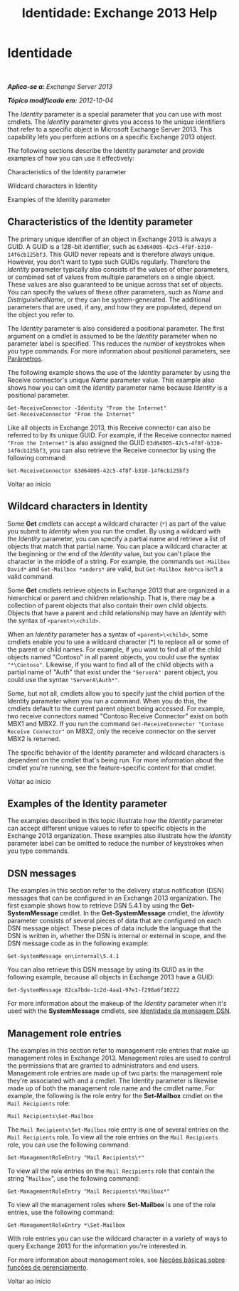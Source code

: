 ﻿---
title: 'Identidade: Exchange 2013 Help'
TOCTitle: Identidade
ms:assetid: e90fae91-37e7-4fdc-9170-44f0dc965c66
ms:mtpsurl: https://technet.microsoft.com/pt-br/library/Bb125042(v=EXCHG.150)
ms:contentKeyID: 50486923
ms.date: 03/28/2018
mtps_version: v=EXCHG.150
ms.translationtype: HT
---

# Identidade

 

_**Aplica-se a:** Exchange Server 2013_

_**Tópico modificado em:** 2012-10-04_

The *Identity* parameter is a special parameter that you can use with most cmdlets. The *Identity* parameter gives you access to the unique identifiers that refer to a specific object in Microsoft Exchange Server 2013. This capability lets you perform actions on a specific Exchange 2013 object.

The following sections describe the Identity parameter and provide examples of how you can use it effectively:

Characteristics of the Identity parameter

Wildcard characters in Identity

Examples of the Identity parameter

## Characteristics of the Identity parameter

The primary unique identifier of an object in Exchange 2013 is always a GUID. A GUID is a 128-bit identifier, such as `63d64005-42c5-4f8f-b310-14f6cb125bf3`. This GUID never repeats and is therefore always unique. However, you don't want to type such GUIDs regularly. Therefore the *Identity* parameter typically also consists of the values of other parameters, or combined set of values from multiple parameters on a single object. These values are also guaranteed to be unique across that set of objects. You can specify the values of these other parameters, such as *Name* and *DistriguishedName*, or they can be system-generated. The additional parameters that are used, if any, and how they are populated, depend on the object you refer to.

The *Identity* parameter is also considered a positional parameter. The first argument on a cmdlet is assumed to be the *Identity* parameter when no parameter label is specified. This reduces the number of keystrokes when you type commands. For more information about positional parameters, see [Parâmetros](https://technet.microsoft.com/pt-br/library/bb124388\(v=exchg.150\)).

The following example shows the use of the *Identity* parameter by using the Receive connector's unique *Name* parameter value. This example also shows how you can omit the *Identity* parameter name because *Identity* is a positional parameter.

    Get-ReceiveConnector -Identity "From the Internet"
    Get-ReceiveConnector "From the Internet"

Like all objects in Exchange 2013, this Receive connector can also be referred to by its unique GUID. For example, if the Receive connector named `"From the Internet"` is also assigned the GUID `63d64005-42c5-4f8f-b310-14f6cb125bf3`, you can also retrieve the Receive connector by using the following command:

    Get-ReceiveConnector 63d64005-42c5-4f8f-b310-14f6cb125bf3

Voltar ao início

## Wildcard characters in Identity

Some **Get** cmdlets can accept a wildcard character (`*`) as part of the value you submit to *Identity* when you run the cmdlet. By using a wildcard with the *Identity* parameter, you can specify a partial name and retrieve a list of objects that match that partial name. You can place a wildcard character at the beginning or the end of the *Identity* value, but you can't place the character in the middle of a string. For example, the commands `Get-Mailbox David*` and `Get-Mailbox *anders*` are valid, but `Get-Mailbox Reb*ca` isn't a valid command.

Some **Get** cmdlets retrieve objects in Exchange 2013 that are organized in a hierarchical or parent and children relationship. That is, there may be a collection of parent objects that also contain their own child objects. Objects that have a parent and child relationship may have an *Identity* with the syntax of `<parent>\<child>`.

When an *Identity* parameter has a syntax of `<parent>\<child>`, some cmdlets enable you to use a wildcard character (\*) to replace all or some of the parent or child names. For example, if you want to find all of the child objects named "Contoso" in all parent objects, you could use the syntax `"*\Contoso"`. Likewise, if you want to find all of the child objects with a partial name of "Auth" that exist under the `"ServerA" `parent object, you could use the syntax `"ServerA\Auth*"`.

Some, but not all, cmdlets allow you to specify just the child portion of the Identity parameter when you run a command. When you do this, the cmdlets default to the current parent object being accessed. For example, two receive connectors named "Contoso Receive Connector" exist on both MBX1 and MBX2. If you run the command `Get-ReceiveConnector "Contoso Receive Connector"` on MBX2, only the receive connector on the server MBX2 is returned.

The specific behavior of the Identity parameter and wildcard characters is dependent on the cmdlet that's being run. For more information about the cmdlet you're running, see the feature-specific content for that cmdlet.

Voltar ao início

## Examples of the Identity parameter

The examples described in this topic illustrate how the *Identity* parameter can accept different unique values to refer to specific objects in the Exchange 2013 organization. These examples also illustrate how the *Identity* parameter label can be omitted to reduce the number of keystrokes when you type commands.

## DSN messages

The examples in this section refer to the delivery status notification (DSN) messages that can be configured in an Exchange 2013 organization. The first example shows how to retrieve DSN 5.4.1 by using the **Get-SystemMessage** cmdlet. In the **Get-SystemMessage** cmdlet, the *Identity* parameter consists of several pieces of data that are configured on each DSN message object. These pieces of data include the language that the DSN is written in, whether the DSN is internal or external in scope, and the DSN message code as in the following example:

    Get-SystemMessage en\internal\5.4.1

You can also retrieve this DSN message by using its GUID as in the following example, because all objects in Exchange 2013 have a GUID:

    Get-SystemMessage 82ca7bde-1c2d-4aa1-97e1-f298a6f10222

For more information about the makeup of the *Identity* parameter when it's used with the **SystemMessage** cmdlets, see [Identidade da mensagem DSN](dsn-message-identity-exchange-2013-help.md).

## Management role entries

The examples in this section refer to management role entries that make up management roles in Exchange 2013. Management roles are used to control the permissions that are granted to administrators and end users. Management role entries are made up of two parts: the management role they're associated with and a cmdlet. The Identity parameter is likewise made up of both the management role name and the cmdlet name. For example, the following is the role entry for the **Set-Mailbox** cmdlet on the `Mail Recipients` role:

    Mail Recipients\Set-Mailbox

The `Mail Recipients\Set-Mailbox` role entry is one of several entries on the `Mail Recipients` role. To view all the role entries on the `Mail Recipients` role, you can use the following command:

    Get-ManagementRoleEntry "Mail Recipients\*"

To view all the role entries on the `Mail Recipients` role that contain the string "`Mailbox`", use the following command:

    Get-ManagementRoleEntry "Mail Recipients\*Mailbox*"

To view all the management roles where **Set-Mailbox** is one of the role entries, use the following command:

    Get-ManagementRoleEntry *\Set-Mailbox

With role entries you can use the wildcard character in a variety of ways to query Exchange 2013 for the information you're interested in.

For more information about management roles, see [Noções básicas sobre funções de gerenciamento](understanding-management-roles-exchange-2013-help.md).

Voltar ao início

